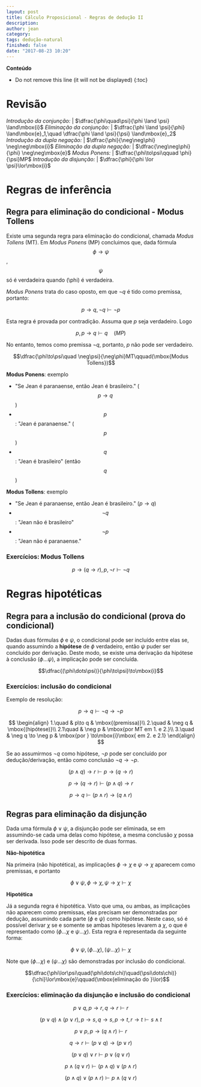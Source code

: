 ```yaml
---
layout: post
title: Cálculo Proposicional - Regras de dedução II
description: 
author: jean
category: 
tags: dedução-natural
finished: false
date: "2017-08-23 10:20"
---
```


**Conteúdo**
- Do not remove this line (it will not be displayed)
{:toc}

# Revisão

*Introdução da conjunção:* | $\dfrac{\phi\quad\psi}{\phi \land \psi} \land\mbox{i}$
*Eliminação da conjunção:* | $\dfrac{\phi \land \psi}{\phi} \land\mbox{e}_1,\quad \dfrac{\phi \land \psi}{\psi} \land\mbox{e}_2$ 
*Introdução da dupla negação:* | $\dfrac{\phi}{\neg\neg\phi} \neg\neg\mbox{i}$ 
*Eliminação da dupla negação:* | $\dfrac{\neg\neg\phi}{\phi} \neg\neg\mbox{e}$ 
*Modus Ponens:* | $\dfrac{\phi\to\psi\qquad \phi}{\psi}MP$ 
*Introdução da disjunção:* | $\dfrac{\phi}{\phi \lor \psi}\lor\mbox{i}$

# Regras de inferência

## Regra para eliminação do condicional - Modus Tollens

Existe uma segunda regra para eliminação do condicional, chamada *Modus Tollens* (MT). Em *Modus Ponens* (MP) concluimos que, dada fórmula $$\phi\to\psi$$, $$\psi$$ só é verdadeira quando \(\phi\) é verdadeira. 

*Modus Ponens* trata do caso oposto, em que $\neg q$ é tido como premissa, portanto:

$$p\to q, \neg q \vdash \neg p$$

Esta regra é provada por contradição. Assuma que $p$ seja verdadeiro. Logo

$$p, p\to q \vdash q\quad (MP)$$

No entanto, temos como premissa $\neg q$, portanto, $p$ não pode ser verdadeiro.   

  $$\dfrac{\phi\to\psi\quad \neg\psi}{\neg\phi}MT\qquad(\mbox{Modus Tollens})$$ 

  
**Modus Ponens**: exemplo
  - "Se Jean é paranaense, então Jean é brasileiro." ($$p\to q$$)  
  - $$p$$ : "Jean é paranaense." ($$p$$)  
  - $$q$$ : "Jean é brasileiro" (então $$q$$)
  
**Modus Tollens**: exemplo

  - "Se Jean é paranaense, então Jean é brasileiro." $(p\to q)$ 
  - $$\neg q$$ : "Jean não é brasileiro"  
  - $$\neg p$$ : "Jean não é paranaense."
  
### Exercícios: Modus Tollens

$$p\to(q\to r), p, \neg r \vdash \neg q$$

# Regras hipotéticas

## Regra para a inclusão do condicional (prova do condicional)

Dadas duas fórmulas $\phi$ e $\psi$, o condicional pode ser incluído entre elas se, quando assumindo a **hipótese** de $\phi$ verdadeiro, então $\psi$ puder ser concluído por derivação. Deste modo, se existe uma derivação da hipótese à conclusão $(\phi\dots\psi)$, a implicação pode ser concluída.

$$\dfrac{(\phi\dots\psi)}{\phi\to\psi}\to\mbox{i}$$ 


### Exercícios: inclusão do condicional 

Exemplo de resolução:

$$p\to q \vdash \neg q \to \neg p$$

$$
\begin{align}
1.\quad & p\to q & \mbox{(premissa)}\\
2.\quad & \neg q & \mbox{(hipótese)}\\
2.1\quad & \neg p & \mbox{por MT em 1. e 2.}\\
3.\quad & \neg q \to \neg p & \mbox{por } \to\mbox{i}\mbox{ em 2. e 2.1}
\end{align}
$$

Se ao assumirmos $\neg q$ como hipótese, $\neg p$ pode ser concluído por dedução/derivação, então como conclusão $\neg q \to \neg p$.

$$(p \land q) \to r \vdash p \to (q \to r)$$

$$p \to (q \to r) \vdash (p \land q) \to r$$

$$p \to q \vdash (p \land r) \to (q \land r)$$

## Regras para eliminação da disjunção

Dada uma fórmula $\phi \lor \psi$, a disjunção pode ser eliminada, se em assumindo-se cada uma delas como hipótese, a mesma conclusão $\chi$ possa ser derivada. Isso pode ser descrito de duas formas. 

**Não-hipotética**

Na primeira (não hipotética), as implicações $\phi\to\chi$ e $\psi\to\chi$ aparecem como premissas, e portanto

$$\phi \lor \psi, \phi\to \chi, \psi\to\chi \vdash \chi$$

**Hipotética**

Já a segunda regra é hipotética. Visto que uma, ou ambas, as implicações não aparecem como premissas, elas precisam ser demonstradas por dedução, assumindo cada parte ($\phi$ e $\psi$) como hipótese. Neste caso, só é possível derivar $\chi$ se e somente se ambas hipóteses levarem a $\chi$, o que é representado como ($\phi\dots\chi$ e $\psi\dots\chi$). Esta regra é representada da seguinte forma:   

$$\phi \lor \psi, (\phi\dots\chi), (\psi\dots\chi) \vdash \chi$$

Note que $(\phi\dots\chi)$ e $(\psi\dots \chi)$ são demonstradas por inclusão do condicional.

$$\dfrac{\phi\lor\psi\quad(\phi\dots\chi)\quad(\psi\dots\chi)}{\chi}\lor\mbox{e}\qquad(\mbox{eliminação do }\lor)$$  

### Exercícios: eliminação da disjunção e inclusão do condicional

$$p \lor q, p \to r, q \to r \vdash r$$

$$(p \lor q) \land (p \lor r), p \to s, q \to s, p \to t, r \to t \vdash s \land t$$

$$p \lor p, p \to (q \land r) \vdash r$$

$$q \to r \vdash (p \lor q) \to (p \lor r)$$

$$(p \lor q) \lor r \vdash p \lor (q \lor r)$$

$$p \land (q \lor r) \vdash (p \land q) \lor (p \land r)$$

$$(p \land q) \lor (p \land r) \vdash p \land (q \lor r)$$

